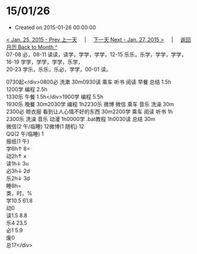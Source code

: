 # 15/01/26

* Created on 2015-01-26 00:00:00

[&lt; Jan. 25, 2015 - Prev 上一天](d25.md)     \|     [下一天 Next - Jan. 27, 2015 &gt;](d27.md)     \|     [返回月历 Back to Month ^](index.md)   
07-08 必，08-11 读读，读学，学学，学学，12-15 乐乐，乐学，学学，学学，  
16-19 学学，学学，学学，乐学，  
20-23 学乐，乐乐，乐必，学学，00-01 读。  
  
0730起&lt;/div&gt;0800必 洗漱 30m0930读 乘车 听书 阅读 早餐 总结 1.5h  
1200学 编程 2.5h  
1330乐 午餐 1.5h&lt;/div&gt;1900学 编程 5.5h  
1930乐 晚餐 30m2030学 编程 1h2230乐 微博 微信 乘车 音乐 洗澡 30m  
2300必 晾衣服 看到让人心情不好的东西 30m2200学 乘车 阅读 听书 1h  
2300乐 洗澡 音乐 动漫 1h0000学 .bat教程 1h0030读 总结 30m  
微信\(2 午/临睡\) 12微博\(1 随机\) 12  
QQ\(2 午/临睡\) 1  
报纸\(1 午\)   
学6h↑ 8=  
动2h↑ x  
读1h↓ 3u  
必3h↓ 2d  
乐2h↓ 3d  
睡8h=  
类，时，%  
学10.5 61.8  
动0  
读1.5 8.8  
乐4 23.5  
必1 5.9  
废0  
总17&lt;/div&gt;

